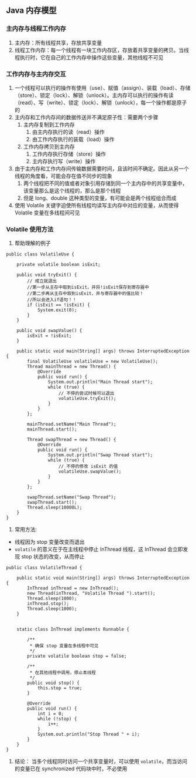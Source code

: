 ## Java 内存模型

### 主内存与线程工作内存

1. 主内存：所有线程共享，存放共享变量
2. 线程工作内存：每一个线程有一块工作内存区，存放着共享变量的拷贝。当线程执行时，它在自己的工作内存中操作这些变量，其他线程不可见

### 工作内存与主内存交互

1. 一个线程可以执行的操作有使用（use）、赋值（assign）、装载（load）、存储（store）、锁定（lock）、解锁（unlock）。主内存可以执行的操作有读（read）、写（write）、锁定（lock）、解锁（unlock），每一个操作都是原子的
2. 主内存和工作内存间的数据传送并不满足原子性：需要两个步骤
   1. 主内存复制到工作内存 
      1. 由主内存执行的读（read）操作
      2. 由工作内存执行的装载（load）操作
   2. 工作内存拷贝到主内存 
      1. 工作内存执行存储（store）操作
      2. 主内存执行写（write）操作
3. 由于主内存和工作内存间传输数据需要时间，且该时间不确定。因此从另一个线程的角度看，可能会存在值不同步的现象
   1. 两个线程把不同的值或者对象引用存储到同一个主内存中的共享变量中，该变量那么是这个线程的，那么是那个线程
   2. 但是 long、double 这种类型的变量，有可能会是两个线程组合而成
4. 使用 Volatile 关键字迫使所有线程均读写主内存中对应的变量，从而使得 Volatile 变量在多线程间可见

### Volatile 使用方法

1. 帮助理解的例子

```
public class VolatileUse {

    private volatile boolean isExit;

    public void tryExit() {
        // 成立就退出
        //第一步从主存中取到isExit，并将!isExit保存到寄存器中
        //第二步再从主存中取到isExit，并与寄存器中的值比较！
        //所以会进入if语句！！
        if (isExit == !isExit) {
            System.exit(0);
        }
    }

    public void swapValue() {
        isExit = !isExit;
    }

    public static void main(String[] args) throws InterruptedException {
        final VolatileUse volatileUse = new VolatileUse();
        Thread mainThread = new Thread() {
            @Override
            public void run() {
                System.out.println("Main Thread start");
                while (true) {
                    // 不停的尝试时候可以退出
                    volatileUse.tryExit();
                }
            }
        };

        mainThread.setName("Main Thread");
        mainThread.start();

        Thread swapThread = new Thread() {
            @Override
            public void run() {
                System.out.println("Swap Thread start");
                while (true) {
                    // 不停的修改 isExit 的值
                    volatileUse.swapValue();
                }
            }
        };

        swapThread.setName("Swap Thread");
        swapThread.start();
        Thread.sleep(10000L);
    }
}
```

1. 常用方法:

- 线程因为 stop 变量改变而退出
- `volatile` 的意义在于在主线程中停止 InThread 线程，这 InThread 会立即发现 stop 状态的改变，从而停止

```
public class VolatileThread {

    public static void main(String[] args) throws InterruptedException {
        InThread inThread = new InThread();
        new Thread(inThread, "Volatile Thread ").start();
        Thread.sleep(1000);
        inThread.stop();
        Thread.sleep(1000);
    }


    static class InThread implements Runnable {

        /**
         * 确保 stop 变量在多线程中可见
         */
        private volatile boolean stop = false;

        /**
         * 在其他线程中调用，停止本线程
         */
        public void stop() {
            this.stop = true;
        }

        @Override
        public void run() {
            int i = 0;
            while (!stop) {
                i++;
            }
            System.out.println("Stop Thread " + i);
        }
    }
}
```

1. 结论：
   当多个线程同时访问一个共享变量时，可以使用 `volatile`，而当访问的变量已在 synchronized 代码块中时，不必使用